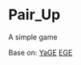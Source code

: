 # Pair_Up
A simple game

Base on:
[YaGE](https://github.com/yet-another-graphics-engine/YaGE)
[EGE](http://xege.org/)
